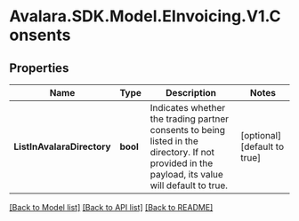 # Avalara.SDK.Model.EInvoicing.V1.Consents

## Properties

Name | Type | Description | Notes
------------ | ------------- | ------------- | -------------
**ListInAvalaraDirectory** | **bool** | Indicates whether the trading partner consents to being listed in the directory. If not provided in the payload, its value will default to true. | [optional] [default to true]

[[Back to Model list]](../../../README.md#documentation-for-models) [[Back to API list]](../../../README.md#documentation-for-api-endpoints) [[Back to README]](../../../README.md)

